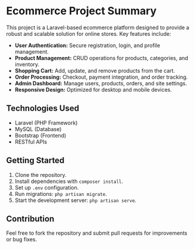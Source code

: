 # Ecommerce Project Summary

This project is a Laravel-based ecommerce platform designed to provide a robust and scalable solution for online stores. Key features include:

- **User Authentication:** Secure registration, login, and profile management.
- **Product Management:** CRUD operations for products, categories, and inventory.
- **Shopping Cart:** Add, update, and remove products from the cart.
- **Order Processing:** Checkout, payment integration, and order tracking.
- **Admin Dashboard:** Manage users, products, orders, and site settings.
- **Responsive Design:** Optimized for desktop and mobile devices.

## Technologies Used

- Laravel (PHP Framework)
- MySQL (Database)
- Bootstrap (Frontend)
- RESTful APIs

## Getting Started

1. Clone the repository.
2. Install dependencies with `composer install`.
3. Set up `.env` configuration.
4. Run migrations: `php artisan migrate`.
5. Start the development server: `php artisan serve`.

## Contribution

Feel free to fork the repository and submit pull requests for improvements or bug fixes.

